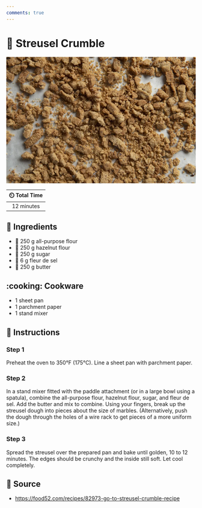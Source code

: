 ```yaml
---
comments: true
---
```

# :pie: Streusel Crumble

![Streusel Crumble](../assets/images/streusel-crumble.png)

| :timer_clock: Total Time |
|:-----------------------: |
| 12 minutes |

## :salt: Ingredients

- :ear_of_rice: 250 g all-purpose flour
- :ear_of_rice: 250 g hazelnut flour
- :candy: 250 g sugar
- :salt: 6 g fleur de sel
- :butter: 250 g butter

## :cooking: Cookware

- 1 sheet pan
- 1 parchment paper
- 1 stand mixer

## :pencil: Instructions

### Step 1

Preheat the oven to 350°F (175°C). Line a sheet pan with parchment paper.

### Step 2

In a stand mixer fitted with the paddle attachment (or in a large bowl using a spatula), combine the all-purpose flour,
hazelnut flour, sugar, and fleur de sel. Add the butter and mix to combine. Using your fingers, break up the streusel
dough into pieces about the size of marbles. (Alternatively, push the dough through the holes of a wire rack to get
pieces of a more uniform size.)

### Step 3

Spread the streusel over the prepared pan and bake until golden, 10 to 12 minutes. The edges should be crunchy and the
inside still soft. Let cool completely.

## :link: Source

- <https://food52.com/recipes/82973-go-to-streusel-crumble-recipe>
